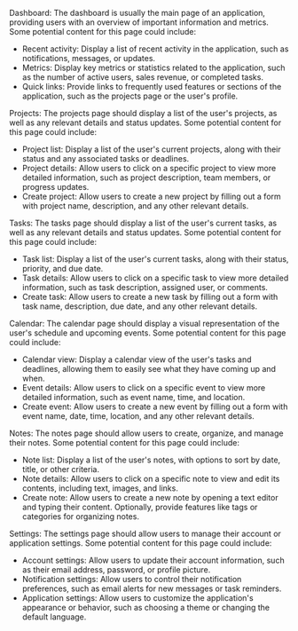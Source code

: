 Dashboard: The dashboard is usually the main page of an application, providing users with an overview of important information and metrics. Some potential content for this page could include:

- Recent activity: Display a list of recent activity in the application, such as notifications, messages, or updates.
- Metrics: Display key metrics or statistics related to the application, such as the number of active users, sales revenue, or completed tasks.
- Quick links: Provide links to frequently used features or sections of the application, such as the projects page or the user's profile.

Projects: The projects page should display a list of the user's projects, as well as any relevant details and status updates. Some potential content for this page could include:

- Project list: Display a list of the user's current projects, along with their status and any associated tasks or deadlines.
- Project details: Allow users to click on a specific project to view more detailed information, such as project description, team members, or progress updates.
- Create project: Allow users to create a new project by filling out a form with project name, description, and any other relevant details.

Tasks: The tasks page should display a list of the user's current tasks, as well as any relevant details and status updates. Some potential content for this page could include:

- Task list: Display a list of the user's current tasks, along with their status, priority, and due date.
- Task details: Allow users to click on a specific task to view more detailed information, such as task description, assigned user, or comments.
- Create task: Allow users to create a new task by filling out a form with task name, description, due date, and any other relevant details.

Calendar: The calendar page should display a visual representation of the user's schedule and upcoming events. Some potential content for this page could include:

- Calendar view: Display a calendar view of the user's tasks and deadlines, allowing them to easily see what they have coming up and when.
- Event details: Allow users to click on a specific event to view more detailed information, such as event name, time, and location.
- Create event: Allow users to create a new event by filling out a form with event name, date, time, location, and any other relevant details.

Notes: The notes page should allow users to create, organize, and manage their notes. Some potential content for this page could include:

- Note list: Display a list of the user's notes, with options to sort by date, title, or other criteria.
- Note details: Allow users to click on a specific note to view and edit its contents, including text, images, and links.
- Create note: Allow users to create a new note by opening a text editor and typing their content. Optionally, provide features like tags or categories for organizing notes.

Settings: The settings page should allow users to manage their account or application settings. Some potential content for this page could include:

- Account settings: Allow users to update their account information, such as their email address, password, or profile picture.
- Notification settings: Allow users to control their notification preferences, such as email alerts for new messages or task reminders.
- Application settings: Allow users to customize the application's appearance or behavior, such as choosing a theme or changing the default language.
